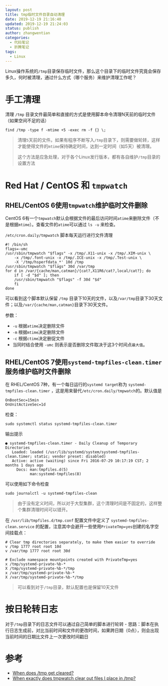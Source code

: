 ```yaml
---
layout: post
title: tmp临时文件目录自动清理
date: 2019-12-19 21:16:40
updated: 2019-12-19 21:24:03
status: publish
author: zhangwentian
categories: 
  - 代码笔记
  - 折腾笔记
tags: 
  - Linux
---
```



Linux操作系统的`/tmp`目录保存临时文件，那么这个目录下的临时文件究竟会保存多久，何时被清理，通过什么方式（哪个服务）来维护清理工作呢？

手工清理
====

清理 `/tmp` 目录文件最简单和直接的方式是使用脚本命令清理N天前的临时文件（如果空间不足的话）

    find /tmp -type f -mtime +5 -exec rm -f {} \;
    

> 清理`5`天前的文件。如果有程序不断写入`/tmp`目录下，则需要做轮转，这样才能使得文件的`mtime`保持确定时间，达到一定时间（如5天）被清理。
> 
> 这个方法是应急处理，对于各个Linux发行版本，都有各自维护`/tmp`目录的设置方法

Red Hat / CentOS 和 `tmpwatch`
=============================

RHEL/CentOS 6使用`tmpwatch`维护临时文件删除
---------------------------------

CentOS 6有一个`tmpwatch`默认会根据文件的最后访问时间`atime`来删除文件（不是根据`mtime`）。查看文件的`atime`可以通过 `ls -u` 来检查。

`/etc/cron.daily/tmpwatch` 脚本每天运行进行文件清理

    #! /bin/sh
    flags=-umc
    /usr/sbin/tmpwatch "$flags" -x /tmp/.X11-unix -x /tmp/.XIM-unix \
        -x /tmp/.font-unix -x /tmp/.ICE-unix -x /tmp/.Test-unix \
        -X '/tmp/hsperfdata_*' 10d /tmp
    /usr/sbin/tmpwatch "$flags" 30d /var/tmp
    for d in /var/{cache/man,catman}/{cat?,X11R6/cat?,local/cat?}; do
        if [ -d "$d" ]; then
        /usr/sbin/tmpwatch "$flags" -f 30d "$d"
        fi
    done
    

可以看到这个脚本默认保留 `/tmp` 目录下10天的文件，以及`/var/tmp`目录下30天文件；以及`/var/{cache/man,catman}`目录下30天文件。

参数：

*   `-u` 根据`atime`决定删除文件
*   `-m` 根据`mtime`决定删除文件
*   `-c` 根据`ctime`决定删促文件
*   当同时结合使用 `-umc` 则表示是否删除文件取决于这3个时间点`最大值`。

RHEL/CentOS 7使用`systemd-tmpfiles-clean.timer`服务维护临时文件删除
-------------------------------------------------------

在 RHEL/CentOS 7种，有一个每日运行的`systemd target`称为 `systemd-tmpfiles-clean.timer` ，这是用来替代`/etc/cron.daily/tmpwatch`的。默认值是

    OnBootSec=15min
    OnUnitActiveSec=1d
    

检查：

    sudo systemctl status systemd-tmpfiles-clean.timer
    

输出提示

    ● systemd-tmpfiles-clean.timer - Daily Cleanup of Temporary Directories
       Loaded: loaded (/usr/lib/systemd/system/systemd-tmpfiles-clean.timer; static; vendor preset: disabled)
       Active: active (waiting) since Fri 2016-07-29 10:17:19 CST; 2 months 1 days ago
         Docs: man:tmpfiles.d(5)
               man:systemd-tmpfiles(8)
    

可以使用如下命令检查

    sudo journalctl -u systemd-tmpfiles-clean
    

> 由于没有定义时间，所以对于大型集群，这个清理时间是不固定的，这样整个集群清理时间可以错开。

在 `/usr/lib/tmpfiles.d/tmp.conf` 配置文件中定义了 `systemd-tmpfiles-clean.service` 的配置，注意其中会避开一些使用`PrivateTmp=yes`创建的名字空间挂载点：

    # Clear tmp directories separately, to make them easier to override
    v /tmp 1777 root root 10d
    v /var/tmp 1777 root root 30d
    
    # Exclude namespace mountpoints created with PrivateTmp=yes
    x /tmp/systemd-private-%b-*
    X /tmp/systemd-private-%b-*/tmp
    x /var/tmp/systemd-private-%b-*
    X /var/tmp/systemd-private-%b-*/tmp
    

> 可以看到对于`/tmp`目录，默认配置也是保留10天文件

按日轮转日志
======

对于`/tmp`目录下的日志文件可以通过自己简单的脚本进行轮转 - 思路：脚本在执行日志生成前，对比当前时间和文件的更改时间，如果跨日期（0点），则会出现当前时间的日期比文件上一次更改时间戳日

参考
==

*   [When does /tmp get cleared?](http://serverfault.com/questions/377348/when-does-tmp-get-cleared)
*   [When exactly does tmpwatch clear out files I place in /tmp?](http://unix.stackexchange.com/questions/118754/when-exactly-does-tmpwatch-clear-out-files-i-place-in-tmp)